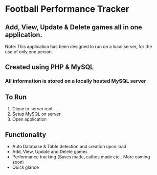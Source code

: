 # Football Performance Tracker

## Add, View, Update & Delete games all in one application.
Note: This application has been designed to run on a local server, for the use of only one person.

## Created using PHP & MySQL
### All information is stored on a locally hosted MySQL server

## To Run
1) Clone to server root
2) Setup MySQL on server
3) Open application

## Functionality
- Auto Database & Table detection and creation upon load
- Add, View, Update and Delete games
- Performance tracking (Saves made, cathes made etc.. More coming soon)
- Quick glance